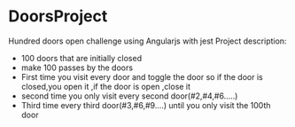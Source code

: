 # DoorsProject
Hundred doors open challenge using Angularjs with jest
Project description:
- 100 doors that are initially closed
- make 100 passes by the doors
- First time you visit every door and toggle the door so if the door is closed,you open it ,if the door is open ,close it
- second time you only visit every second door(#2,#4,#6.....)
- Third time every third door(#3,#6,#9....) until you only visit the 100th door


